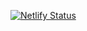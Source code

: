 [![Netlify Status](https://api.netlify.com/api/v1/badges/14f1193b-c080-4221-81a3-7889070d1723/deploy-status)](https://app.netlify.com/sites/omdbapi-6003cem-theshan/deploys)

